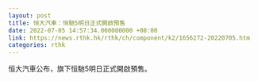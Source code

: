 ```yaml
---
layout: post
title: 恒大汽車：恒馳5明日正式開啟預售
date: 2022-07-05 14:57:34.000000000 +08:00
link: https://news.rthk.hk/rthk/ch/component/k2/1656272-20220705.htm
categories: rthk
---
```


恒大汽車公布，旗下恒馳5明日正式開啟預售。
